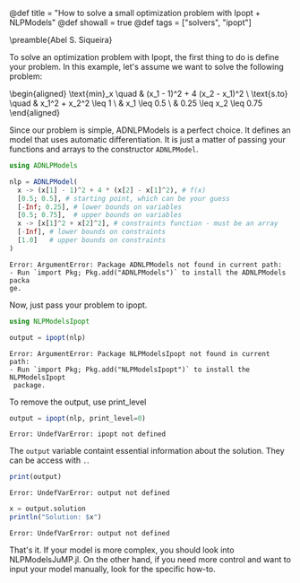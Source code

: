 @def title = "How to solve a small optimization problem with Ipopt + NLPModels"
@def showall = true
@def tags = ["solvers", "ipopt"]

\preamble{Abel S. Siqueira}



To solve an optimization problem with Ipopt, the first thing to do is define your problem.
In this example, let's assume we want to solve the following problem:

\begin{aligned}
\text{min}_x \quad & (x_1 - 1)^2 + 4 (x_2 - x_1)^2 \\
\text{s.to} \quad & x_1^2 + x_2^2 \leq 1 \\
& x_1 \leq 0.5 \\
& 0.25 \leq x_2 \leq 0.75
\end{aligned}

Since our problem is simple, ADNLPModels is a perfect choice.
It defines an model that uses automatic differentiation.
It is just a matter of passing your functions and arrays to the constructor `ADNLPModel`.

```julia
using ADNLPModels

nlp = ADNLPModel(
  x -> (x[1] - 1)^2 + 4 * (x[2] - x[1]^2), # f(x)
  [0.5; 0.5], # starting point, which can be your guess
  [-Inf; 0.25], # lower bounds on variables
  [0.5; 0.75],  # upper bounds on variables
  x -> [x[1]^2 + x[2]^2], # constraints function - must be an array
  [-Inf], # lower bounds on constraints
  [1.0]   # upper bounds on constraints
)
```

```
Error: ArgumentError: Package ADNLPModels not found in current path:
- Run `import Pkg; Pkg.add("ADNLPModels")` to install the ADNLPModels packa
ge.
```





Now, just pass your problem to ipopt.

```julia
using NLPModelsIpopt

output = ipopt(nlp)
```

```
Error: ArgumentError: Package NLPModelsIpopt not found in current path:
- Run `import Pkg; Pkg.add("NLPModelsIpopt")` to install the NLPModelsIpopt
 package.
```





To remove the output, use print_level

```julia
output = ipopt(nlp, print_level=0)
```

```
Error: UndefVarError: ipopt not defined
```





The `output` variable containt essential information about the solution.
They can be access with `.`.

```julia
print(output)
```

```
Error: UndefVarError: output not defined
```



```julia
x = output.solution
println("Solution: $x")
```

```
Error: UndefVarError: output not defined
```





That's it. If your model is more complex, you should look into NLPModelsJuMP.jl.
On the other hand, if you need more control and want to input your model manually, look for the specific how-to.



